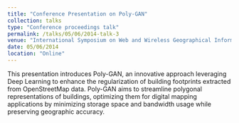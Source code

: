 ```yaml
---
title: "Conference Presentation on Poly-GAN"
collection: talks
type: "Conference proceedings talk"
permalink: /talks/05/06/2014-talk-3
venue: "International Symposium on Web and Wireless Geographical Information Systems (W2GIS 2023)"
date: 05/06/2014
location: "Online"
---
```


This presentation introduces Poly-GAN, an innovative approach leveraging Deep Learning to enhance the regularization of building footprints extracted from OpenStreetMap data. Poly-GAN aims to streamline polygonal representations of buildings, optimizing them for digital mapping applications by minimizing storage space and bandwidth usage while preserving geographic accuracy.

